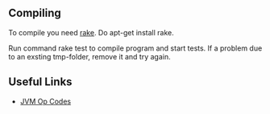 Compiling
---------
To compile you need [rake](http://rake.rubyforge.org/). Do apt-get install rake.

Run command rake test to compile program and start tests. If a problem due to an exsting tmp-folder, remove it and try again. 

Useful Links
------------
- [JVM Op Codes](http://homepages.inf.ed.ac.uk/kwxm/JVM/codeByFn.html)
